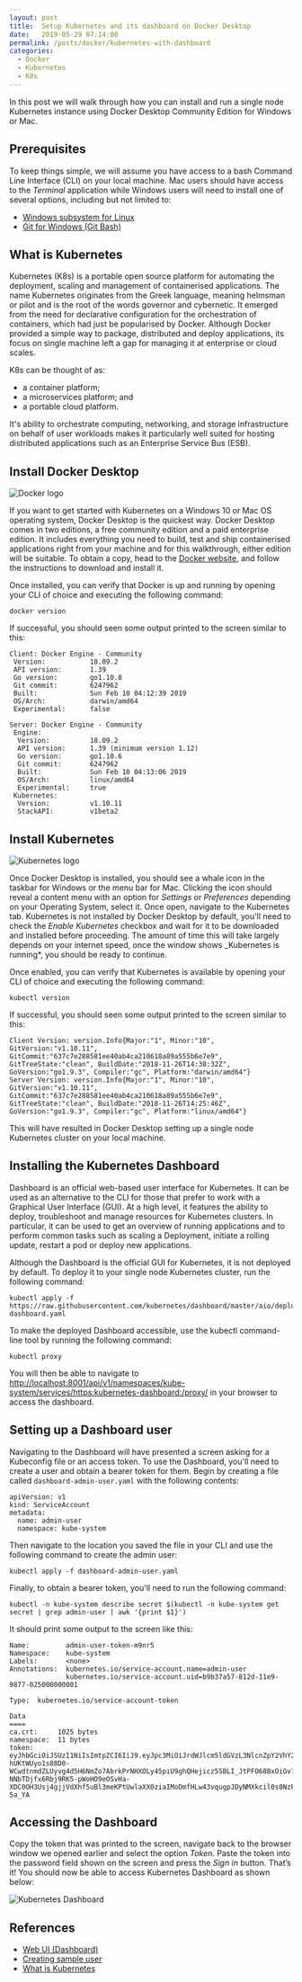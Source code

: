 ```yaml
---
layout: post
title:  Setup Kubernetes and its dashboard on Docker Desktop
date:   2019-05-29 07:14:00
permalink: /posts/docker/kubernetes-with-dashboard
categories:
  - Docker
  - Kubernetes
  - K8s
---
```

In this post we will walk through how you can install and run a single node Kubernetes instance using Docker Desktop Community Edition for Windows or Mac.

## Prerequisites
To keep things simple, we will assume you have access to a bash Command Line Interface (CLI) on your local machine. Mac users should have access to the _Terminal_ application while Windows users will need to install one of several options, including but not limited to:
* [Windows subsystem for Linux](https://docs.microsoft.com/en-us/windows/wsl/install-win10)
* [Git for Windows (Git Bash)](https://gitforwindows.org)

## What is Kubernetes

Kubernetes (K8s) is a portable open source platform for automating the deployment, scaling and management of containerised applications. The name Kubernetes originates from the Greek language, meaning helmsman or pilot and is the root of the words governor and cybernetic. It emerged from the need for declarative configuration for the orchestration of containers, which had just be popularised by Docker. Although Docker provided a simple way to package, distributed and deploy applications, its focus on single machine left a gap for managing it at enterprise or cloud scales.

K8s can be thought of as:
* a container platform;
* a microservices platform; and
* a portable cloud platform.

It's ability to orchestrate computing, networking, and storage infrastructure on behalf of user workloads makes it particularly well suited for hosting distributed applications such as an Enterprise Service Bus (ESB).

## Install Docker Desktop

![Docker logo](/assets/images/posts/docker-logo.svg)

If you want to get started with Kubernetes on a Windows 10 or Mac OS operating system, Docker Desktop is the quickest way. Docker Desktop comes in two editions, a free community edition and a paid enterprise edition. It includes everything you need to build, test and ship containerised applications right from your machine and for this walkthrough, either edition will be suitable. To obtain a copy, head to the [Docker website](https://www.docker.com/products/docker-desktop), and follow the instructions to download and install it.

Once installed, you can verify that Docker is up and running by opening your CLI of choice and executing the following command:
```
docker version
```
If successful, you should seen some output printed to the screen similar to this:
```
Client: Docker Engine - Community
 Version:           18.09.2
 API version:       1.39
 Go version:        go1.10.8
 Git commit:        6247962
 Built:             Sun Feb 10 04:12:39 2019
 OS/Arch:           darwin/amd64
 Experimental:      false

Server: Docker Engine - Community
 Engine:
  Version:          18.09.2
  API version:      1.39 (minimum version 1.12)
  Go version:       go1.10.6
  Git commit:       6247962
  Built:            Sun Feb 10 04:13:06 2019
  OS/Arch:          linux/amd64
  Experimental:     true
 Kubernetes:
  Version:          v1.10.11
  StackAPI:         v1beta2
```

## Install Kubernetes

![Kubernetes logo](/assets/images/posts/kubernetes-logo.svg)

Once Docker Desktop is installed, you should see a whale icon in the taskbar for Windows or the menu bar for Mac. Clicking the icon should reveal a content menu with an option for _Settings_ or _Preferences_ depending on your Operating System, select it. Once open, navigate to the Kubernetes tab. Kubernetes is not installed by Docker Desktop by default, you'll need to check the _Enable Kubernetes_ checkbox and wait for it to be downloaded and installed before proceeding. The amount of time this will take largely depends on your internet speed, once the window shows _Kubernetes is running*, you should be ready to continue.

Once enabled, you can verify that Kubernetes is available by opening your CLI of choice and executing the following command:
```
kubectl version
```
If successful, you should seen some output printed to the screen similar to this:
```
Client Version: version.Info{Major:"1", Minor:"10", GitVersion:"v1.10.11", GitCommit:"637c7e288581ee40ab4ca210618a89a555b6e7e9", GitTreeState:"clean", BuildDate:"2018-11-26T14:38:32Z", GoVersion:"go1.9.3", Compiler:"gc", Platform:"darwin/amd64"}
Server Version: version.Info{Major:"1", Minor:"10", GitVersion:"v1.10.11", GitCommit:"637c7e288581ee40ab4ca210618a89a555b6e7e9", GitTreeState:"clean", BuildDate:"2018-11-26T14:25:46Z", GoVersion:"go1.9.3", Compiler:"gc", Platform:"linux/amd64"}
```
This will have resulted in Docker Desktop setting up a single node Kubernetes cluster on your local machine.

## Installing the Kubernetes Dashboard
Dashboard is an official web-based user interface for Kubernetes. It can be used as an alternative to the CLI for those that prefer to work with a Graphical User Interface (GUI).   At a high level, it features the ability to deploy, troubleshoot and manage resources for Kubernetes clusters. In particular, it can be used to get an overview of running applications and to perform common tasks such as scaling a Deployment, initiate a rolling update, restart a pod or deploy new applications.

Although the Dashboard is the official GUI for Kubernetes, it is not deployed by default. To deploy it to your single node Kubernetes cluster, run the following command:
```
kubectl apply -f https://raw.githubusercontent.com/kubernetes/dashboard/master/aio/deploy/recommended/kubernetes-dashboard.yaml
```

To make the deployed Dashboard accessible, use the kubectl command-line tool by running the following command:
```
kubectl proxy
```
You will then be able to navigate to [http://localhost:8001/api/v1/namespaces/kube-system/services/https:kubernetes-dashboard:/proxy/](http://localhost:8001/api/v1/namespaces/kube-system/services/https:kubernetes-dashboard:/proxy/) in your browser to access the dashboard.

## Setting up a Dashboard user
Navigating to the Dashboard will have presented a screen asking for a Kubeconfig file or an access token. To use the Dashboard, you'll need to create a user and obtain a bearer token for them. Begin by creating a file called ```dashboard-admin-user.yaml``` with the following contents:
```
apiVersion: v1
kind: ServiceAccount
metadata:
  name: admin-user
  namespace: kube-system
```
Then navigate to the location you saved the file in your CLI and use the following command to create the admin user:
```
kubectl apply -f dashboard-admin-user.yaml
```
Finally, to obtain a bearer token, you'll need to run the following command:
```
kubectl -n kube-system describe secret $(kubectl -n kube-system get secret | grep admin-user | awk '{print $1}')
```

It should print some output to the screen like this:
```
Name:         admin-user-token-m9nr5
Namespace:    kube-system
Labels:       <none>
Annotations:  kubernetes.io/service-account.name=admin-user
              kubernetes.io/service-account.uid=b9b37a57-812d-11e9-9877-025000000001

Type:  kubernetes.io/service-account-token

Data
====
ca.crt:     1025 bytes
namespace:  11 bytes
token:      eyJhbGciOiJSUzI1NiIsImtpZCI6IiJ9.eyJpc3MiOiJrdWJlcm5ldGVzL3NlcnZpY2VhY2NvdW50Iiwia3ViZXJuZXRlcy5pby9zZXJ2aWNlYWNjb3VudC9uYW1lc3BhY2UiOiJrdWJlLXN5c3RlbSIsImt1YmVybmV0ZXMuaW8vc2VydmljZWFjY291bnQvc2VjcmV0Lm5hbWUiOiJhZG1pbi11c2VyLXRva2VuLW05bnI1Iiwia3ViZXJuZXRlcy5pby9zZXJ2aWNlYWNjb3VudC9zZXJ2aWNlLWFjY291bnQubmFtZSI6ImFkbWluLXVzZXIiLCJrdWJlcm5ldGVzLmlvL3NlcnZpY2VhY2NvdW50L3NlcnZpY2UtYWNjb3VudC51aWQiOiJiOWIzN2E1Ny04MTJkLTExZTktOTg3Ny0wMjUwMDAwMDAwMDEiLCJzdWIiOiJzeXN0ZW06c2VydmljZWFjY291bnQ6a3ViZS1zeXN0ZW06YWRtaW4tdXNlciJ9.EZ37ihKfHBszN1Ujz6EgDj143Q-hUKtWUyo1s88D0-WCwdtnmdZLUyvg4d5H6NmZo7AbrkPrNHXOLy45piU9ghQHejicz5SBLI_JtPFO68BxOiGv7MuNYAAHJO82y-NNbTDjfx6Rbj9RK5-pWoHO9eOSvHa-XDC0OH3Usj4gjjVdXhf5uBl3meKPtUwlaXX0ziaIMoDmfHLw43vqugpJDyNMXkcil0s0NzFFlPBLu4enPx_TEuJp0pKsBEKXDNgB9amSmljD7ovdNd9ocIA7kNBe3SSctTkqxYqOrABuaC3KDmCGzCOGRboDUJEL8FP3HtbimsXCm8jXKzqo-5a_YA
```

## Accessing the Dashboard
Copy the token that was printed to the screen, navigate back to the browser window we opened earlier and select the option _Token_. Paste the token into the password field shown on the screen and press the _Sign in_ button. That’s it! You should now be able to access Kubernetes Dashboard as shown below:

![Kubernetes Dashboard](/assets/images/posts/kubernetes-dashboard.png)

## References
- [Web UI (Dashboard)][1]
- [Creating sample user][2]
- [What is Kubernetes][3]

[1]: https://kubernetes.io/docs/tasks/access-application-cluster/web-ui-dashboard/ "Web UI (Dashboard)"
[2]: https://github.com/kubernetes/dashboard/wiki/Creating-sample-user "Creating sample user"
[3]: https://kubernetes.io/docs/concepts/overview/what-is-kubernetes/ "What is kubernetes"
